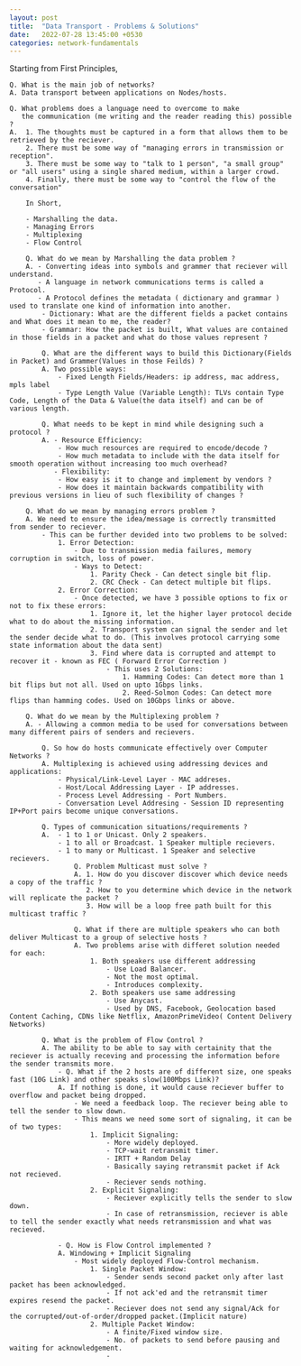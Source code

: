 ```yaml
---
layout: post
title:  "Data Transport - Problems & Solutions"
date:   2022-07-28 13:45:00 +0530
categories: network-fundamentals
---
```


Starting from First Principles,

    Q. What is the main job of networks?
    A. Data transport between applications on Nodes/hosts.

    Q. What problems does a language need to overcome to make
       the communication (me writing and the reader reading this) possible ?
    A.  1. The thoughts must be captured in a form that allows them to be         retrieved by the reciever.
        2. There must be some way of "managing errors in transmission or reception".
        3. There must be some way to "talk to 1 person", "a small group" or "all users" using a single shared medium, within a larger crowd.
        4. Finally, there must be some way to "control the flow of the conversation"

        In Short,

        - Marshalling the data.
        - Managing Errors
        - Multiplexing
        - Flow Control

        Q. What do we mean by Marshalling the data problem ?
        A. - Converting ideas into symbols and grammer that reciever will understand.
           - A language in network communications terms is called a Protocol.
           - A Protocol defines the metadata ( dictionary and grammar ) used to translate one kind of information into another.
            - Dictionary: What are the different fields a packet contains and What does it mean to me, the reader?
            - Grammar: How the packet is built, What values are contained in those fields in a packet and what do those values represent ?

            Q. What are the different ways to build this Dictionary(Fields in Packet) and Grammer(Values in those Feilds) ?
            A. Two possible ways:
                - Fixed Length Fields/Headers: ip address, mac address, mpls label
                - Type Length Value (Variable Length): TLVs contain Type Code, Length of the Data & Value(the data itself) and can be of various length.
            
            Q. What needs to be kept in mind while designing such a protocol ?
            A. - Resource Efficiency:
                - How much resources are required to encode/decode ?
                - How much metadata to include with the data itself for smooth operation without increasing too much overhead?
               - Flexibility:
                - How easy is it to change and implement by vendors ?
                - How does it maintain backwards compatibility with previous versions in lieu of such flexibility of changes ?

        Q. What do we mean by managing errors problem ?
        A. We need to ensure the idea/message is correctly transmitted from sender to reciever.
            - This can be further devided into two problems to be solved:
                1. Error Detection:
                    - Due to transmission media failures, memory corruption in switch, loss of power.
                    - Ways to Detect:
                        1. Parity Check - Can detect single bit flip.
                        2. CRC Check - Can detect multiple bit flips.
                2. Error Correction:
                    - Once detected, we have 3 possible options to fix or not to fix these errors:
                        1. Ignore it, let the higher layer protocol decide what to do about the missing information.
                        2. Transport system can signal the sender and let the sender decide what to do. (This involves protocol carrying some state information about the data sent)
                        3. Find where data is corrupted and attempt to recover it - known as FEC ( Forward Error Correction )
                            - This uses 2 Solutions:
                                1. Hamming Codes: Can detect more than 1 bit flips but not all. Used on upto 1Gbps links.
                                2. Reed-Solmon Codes: Can detect more flips than hamming codes. Used on 10Gbps links or above.
        
        Q. What do we mean by the Multiplexing problem ?
        A. - Allowing a common media to be used for conversations between many different pairs of senders and recievers.

            Q. So how do hosts communicate effectively over Computer Networks ?
            A. Multiplexing is achieved using addressing devices and applications:
                - Physical/Link-Level Layer - MAC addreses.
                - Host/Local Addressing Layer - IP addresses.
                - Process Level Addressing - Port Numbers.
                - Conversation Level Addresing - Session ID representing IP+Port pairs become unique conversations.

            Q. Types of communication situations/requirements ?
            A.  - 1 to 1 or Unicast. Only 2 speakers.
                - 1 to all or Broadcast. 1 Speaker multiple recievers.
                - 1 to many or Multicast. 1 Speaker and selective recievers.
                    Q. Problem Multicast must solve ?
                    A. 1. How do you discover discover which device needs a copy of the traffic ?
                       2. How to you determine which device in the network will replicate the packet ?
                       3. How will be a loop free path built for this multicast traffic ?
                    
                    Q. What if there are multiple speakers who can both deliver Multicast to a group of selective hosts ?
                    A. Two problems arise with differet solution needed for each:
                        1. Both speakers use different addressing 
                            - Use Load Balancer.
                            - Not the most optimal.
                            - Introduces complexity.
                        2. Both speakers use same addressing
                            - Use Anycast.
                            - Used by DNS, Facebook, Geolocation based Content Caching, CDNs like Netflix, AmazonPrimeVideo( Content Delivery Networks)
                    
            Q. What is the problem of Flow Control ?
            A. The ability to be able to say with certainity that the reciever is actually receving and processing the information before the sender transmits more.
                - Q. What if the 2 hosts are of different size, one speaks fast (10G Link) and other speaks slow(100Mbps Link)?
                A. If nothing is done, it would cause reciever buffer to overflow and packet being dropped.
                    - We need a feedback loop. The reciever being able to tell the sender to slow down.
                    - This means we need some sort of signaling, it can be of two types:
                        1. Implicit Signaling:
                            - More widely deployed.
                            - TCP-wait retransmit timer.
                            - IRTT + Random Delay
                            - Basically saying retransmit packet if Ack not recieved.
                            - Reciever sends nothing.
                        2. Explicit Signaling:
                            - Reciever explicitly tells the sender to slow down.
                            - In case of retransmission, reciever is able to tell the sender exactly what needs retransmission and what was recieved.
                
                - Q. How is Flow Control implemented ?
                A. Windowing + Implicit Signaling
                    - Most widely deployed Flow-Control mechanism.
                        1. Single Packet Window:
                            - Sender sends second packet only after last packet has been acknowledged.
                            - If not ack'ed and the retransmit timer expires resend the packet.
                            - Reciever does not send any signal/Ack for the corrupted/out-of-order/dropped packet.(Implicit nature)
                        2. Multiple Packet Window:
                            - A finite/Fixed window size.
                            - No. of packets to send before pausing and waiting for acknowledgement.
                            - 
                        
            


    



    